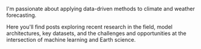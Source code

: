 I'm passionate about applying data-driven methods to climate and weather forecasting.

Here you'll find posts exploring recent research in the field, model architectures, key datasets, and the challenges and opportunities at the intersection of machine learning and Earth science.
